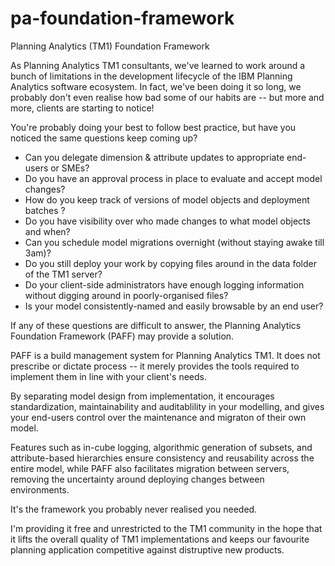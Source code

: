 # pa-foundation-framework
Planning Analytics (TM1) Foundation Framework

As Planning Analytics TM1 consultants, we've learned to work around a bunch of limitations in the development lifecycle of the IBM Planning Analytics software ecosystem. In fact, we've been doing it so long, we probably don't even realise how bad some of our habits are -- but more and more, clients are starting to notice!

You're probably doing your best to follow best practice, but have you noticed the same questions keep coming up?

- Can you delegate dimension & attribute updates to appropriate end-users or SMEs?
- Do you have an approval process in place to evaluate and accept model changes?
- How do you keep track of versions of model objects and deployment batches ?
- Do you have visibility over who made changes to what model objects and when?
- Can you schedule model migrations overnight (without staying awake till 3am)? 
- Do you still deploy your work by copying files around in the data folder of the TM1 server?
- Do your client-side administrators have enough logging information without digging around in poorly-organised files?
- Is your model consistently-named and easily browsable by an end user?

If any of these questions are difficult to answer, the Planning Analytics Foundation Framework (PAFF) may provide a solution.

PAFF is a build management system for Planning Analytics TM1. It does not prescribe or dictate process -- it merely provides the tools required to implement them in line with your client's needs.

By separating model design from implementation, it encourages standardization, maintainability and auditablility in your modelling, and gives your end-users control over the maintenance and migraton of their own model. 

Features such as in-cube logging, algorithmic generation of subsets, and attribute-based hierarchies ensure consistency and reusability across the entire model, while PAFF also facilitates migration between servers, removing the uncertainty around deploying changes between environments.

It's the framework you probably never realised you needed. 

I'm providing it free and unrestricted to the TM1 community in the hope that it lifts the overall quality of TM1 implementations and keeps our favourite planning application competitive against distruptive new products.
